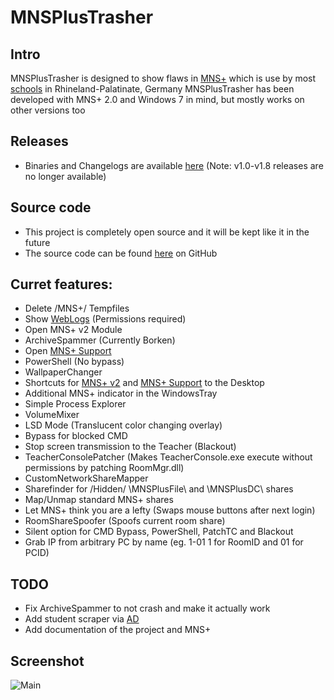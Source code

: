 # MNSPlusTrasher
## Intro
MNSPlusTrasher is designed to show flaws in [MNS+](http://mns.bildung-rp.de/) which is use by most [schools](http://mns.bildung-rp.de/schulen/uebersicht/liste-aller-mns-schulen.html) in Rhineland-Palatinate, Germany
MNSPlusTrasher has been developed with MNS+ 2.0 and Windows 7 in mind, but mostly works on other versions too
## Releases
- Binaries and Changelogs are available [here](https://github.com/BastianOliverSchwickert/MNSPlusTrasher/releases) (Note: v1.0-v1.8 releases are no longer available)
## Source code
- This project is completely open source and it will be kept like it in the future
- The source code can be found [here](https://github.com/BastianOliverSchwickert/MNSPlusTrasher) on GitHub
## Curret features:
- Delete /MNS+/ Tempfiles
- Show [WebLogs](http://mnsplusproxy/) (Permissions required)
- Open MNS+ v2 Module
- ArchiveSpammer (Currently Borken)
- Open [MNS+ Support](https://mns.bildung-rp.de/mnsdb/)
- PowerShell (No bypass)
- WallpaperChanger
- Shortcuts for [MNS+ v2](http://mnsplusweb:1234/home/start) and [MNS+ Support](https://mns.bildung-rp.de/mnsdb/) to the Desktop
- Additional MNS+ indicator in the WindowsTray
- Simple Process Explorer
- VolumeMixer
- LSD Mode (Translucent color changing overlay)
- Bypass for blocked CMD
- Stop screen transmission to the Teacher (Blackout)
- TeacherConsolePatcher (Makes TeacherConsole.exe execute without permissions by patching RoomMgr.dll)
- CustomNetworkShareMapper
- Sharefinder for /Hidden/ \\MNSPlusFile\ and \\MNSPlusDC\ shares
- Map/Unmap standard MNS+ shares
- Let MNS+ think you are a lefty (Swaps mouse buttons after next login)
- RoomShareSpoofer (Spoofs current room share)
- Silent option for CMD Bypass, PowerShell, PatchTC and Blackout
- Grab IP from arbitrary PC by name (eg. 1-01 1 for RoomID and 01 for PCID)
## TODO
- Fix ArchiveSpammer to not crash and make it actually work
- Add student scraper via [AD](https://de.wikipedia.org/wiki/Active_Directory)
- Add documentation of the project and MNS+
## Screenshot
![Main](https://user-images.githubusercontent.com/34898868/61468936-a9b9a480-a97e-11e9-868e-f1ac0aff985f.PNG)
